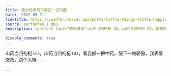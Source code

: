 ```yaml
---
title: 撒米吃喝玩乐都记一记的趣
date: '2022-05-11'
linkTitle: https://yuanfan.vercel.app/posts/little-things-little-happiness/
source: earfanfan | 袁凡
description: <p><font face="微软雅黑">山药当归枸杞 GO，山药当归枸杞 GO，看我抓一把中药，服下一帖骄傲，我表情悠哉，跳个大概……</p>
  ...
disable_comments: true
---
```

<p><font face="微软雅黑">山药当归枸杞 GO，山药当归枸杞 GO，看我抓一把中药，服下一帖骄傲，我表情悠哉，跳个大概……</p> ...